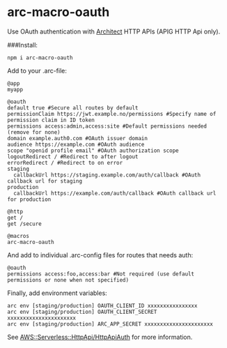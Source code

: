 # arc-macro-oauth

Use OAuth authentication with [Architect](https://arc.codes) HTTP APIs (APIG HTTP Api only).

###Install:

`npm i arc-macro-oauth`

Add to your .arc-file:

```arc
@app
myapp

@oauth
default true #Secure all routes by default
permissionClaim https://jwt.example.no/permissions #Specify name of permission claim in ID token
permissions access:admin,access:site #Default permissions needed (remove for none)
domain example.auth0.com #OAuth issuer domain
audience https://example.com #OAuth audience
scope "openid profile email" #OAuth authorization scope
logoutRedirect / #Redirect to after logout
errorRedirect / #Redirect to on error
staging
  callbackUrl https://staging.example.com/auth/callback #OAuth callback url for staging
production
  callbackUrl https://example.com/auth/callback #OAuth callback url for production

@http
get /
get /secure

@macros
arc-macro-oauth
```

And add to individual .arc-config files for routes that needs auth:

```arc
@oauth
permissions access:foo,access:bar #Not required (use default permissions or none when not specified)
```
Finally, add environment variables:

```
arc env [staging/production] OAUTH_CLIENT_ID xxxxxxxxxxxxxxxx
arc env [staging/production] OAUTH_CLIENT_SECRET xxxxxxxxxxxxxxxxxxxxxx
arc env [staging/production] ARC_APP_SECRET xxxxxxxxxxxxxxxxxxxxxx
```
See [AWS::Serverless::HttpApi/HttpApiAuth](https://docs.aws.amazon.com/serverless-application-model/latest/developerguide/sam-property-httpapi-httpapiauth.html) for more information.
